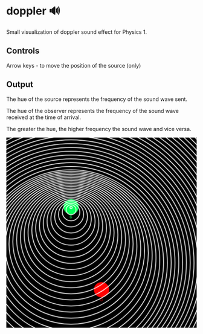 # doppler 🔊
Small visualization of doppler sound effect for Physics 1.

## Controls
Arrow keys - to move the position of the source (only)

## Output
The hue of the source represents the frequency of the sound wave sent.

The hue of the observer represents the frequency of the sound wave received at the time of arrival.

The greater the hue, the higher frequency the sound wave and vice versa.

![Screenshot](screenshot.png)
